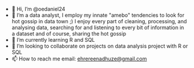 - 👋 Hi, I’m @oedaniel24
- 👀 I’m a data analyst, I employ my innate "amebo" tendencies to look for hot gossip in data town ;) I enjoy every part of cleaning, processing, and analysing data, searching for and listening to every bit of information in a dataset and of course, sharing the hot gossip 
- 🌱 I’m currently learning R and SQL
- 💞️ I’m looking to collaborate on projects on data analysis project with R or SQL
- 📫 How to reach me email: ehrereenadhuze@gmail.com

<!---
oedaniel24/oedaniel24 is a ✨ special ✨ repository because its `README.md` (this file) appears on your GitHub profile.
You can click the Preview link to take a look at your changes.
--->
